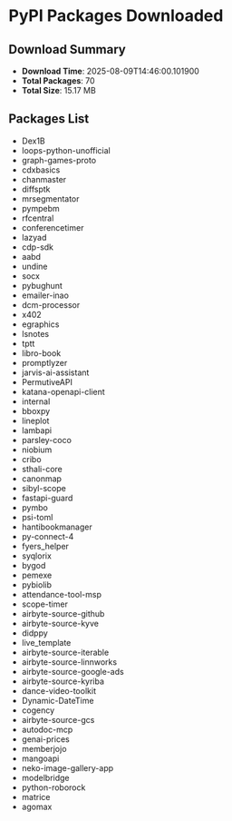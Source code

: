 # PyPI Packages Downloaded

## Download Summary
- **Download Time**: 2025-08-09T14:46:00.101900
- **Total Packages**: 70
- **Total Size**: 15.17 MB

## Packages List
- Dex1B
- loops-python-unofficial
- graph-games-proto
- cdxbasics
- chanmaster
- diffsptk
- mrsegmentator
- pympebm
- rfcentral
- conferencetimer
- lazyad
- cdp-sdk
- aabd
- undine
- socx
- pybughunt
- emailer-inao
- dcm-processor
- x402
- egraphics
- lsnotes
- tptt
- libro-book
- promptlyzer
- jarvis-ai-assistant
- PermutiveAPI
- katana-openapi-client
- internal
- bboxpy
- lineplot
- lambapi
- parsley-coco
- niobium
- cribo
- sthali-core
- canonmap
- sibyl-scope
- fastapi-guard
- pymbo
- psi-toml
- hantibookmanager
- py-connect-4
- fyers_helper
- syqlorix
- bygod
- pemexe
- pybiolib
- attendance-tool-msp
- scope-timer
- airbyte-source-github
- airbyte-source-kyve
- didppy
- live_template
- airbyte-source-iterable
- airbyte-source-linnworks
- airbyte-source-google-ads
- airbyte-source-kyriba
- dance-video-toolkit
- Dynamic-DateTime
- cogency
- airbyte-source-gcs
- autodoc-mcp
- genai-prices
- memberjojo
- mangoapi
- neko-image-gallery-app
- modelbridge
- python-roborock
- matrice
- agomax
